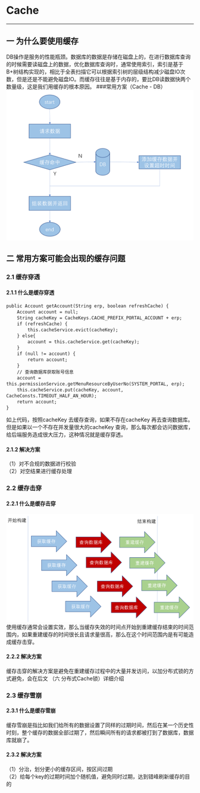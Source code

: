 # Cache
---
## 一 为什么要使用缓存
DB操作是服务的性能瓶颈。数据库的数据是存储在磁盘上的，在进行数据库查询的时候需要读磁盘上的数据，优化数据库查询时，通常使用索引，索引是基于B+树结构实现的，相比于全表扫描它可以根据索引树的层级结构减少磁盘IO次数，但是还是不能避免磁盘IO。而缓存往往是基于内存的，要比DB读数据快两个数量级，这是我们用缓存的根本原因。
###常用方案（Cache - DB）
![cache](../picture/cache/cache.png)

## 二 常用方案可能会出现的缓存问题
### 2.1 缓存穿透
#### 2.1.1 什么是缓存穿透
    public Account getAccount(String erp, boolean refreshCache) {
        Account account = null;
        String cacheKey = CacheKeys.CACHE_PREFIX_PORTAL_ACCOUNT + erp;
        if (refreshCache) {
            this.cacheService.evict(cacheKey);
        } else{
            account = this.cacheService.get(cacheKey);
        }
        if (null != account) {
            return account;
        }
        // 查询数据库获取账号信息
        account =  this.permissionService.getMenuResourceByUserNo(SYSTEM_PORTAL, erp); 
        this.cacheService.put(cacheKey, account, CacheConsts.TIMEOUT_HALF_AN_HOUR);
        return account;
    }
    
如上代码，按照cacheKey 去缓存查询，如果不存在cacheKey 再去查询数据库。但是如果以一个不存在并发量很大的cacheKey 查询，那么每次都会访问数据库，给后端服务造成很大压力，这种情况就是缓存穿透。
#### 2.1.2 解决方案
（1）对不合规的数据进行校验<br>
（2）对空结果进行缓存处理

### 2.2 缓存击穿
#### 2.2.1 什么是缓存击穿
![cache](../picture/cache/cacheBreakdown.png)
使用缓存通常会设置实效，那么当缓存失效的时间点开始到重建缓存结束的时间范围内，如果重建缓存的时间很长且请求量很高，那么在这个时间范围内是有可能造成缓存击穿。
#### 2.2.2 解决方案
缓存击穿的解决方案是避免在重建缓存过程中的大量并发访问，以加分布式锁的方式避免，会在后文 （六 分布式Cache锁）详细介绍

### 2.3 缓存雪崩
#### 2.3.1 什么是缓存雪崩
缓存雪崩是指比如我们给所有的数据设置了同样的过期时间，然后在某一个历史性时刻，整个缓存的数据全部过期了，然后瞬间所有的请求都被打到了数据库，数据库就崩了。
#### 2.3.2 解决方案
（1）分治，划分更小的缓存区间，按区间过期<br>
（2）给每个key的过期时间加个随机值，避免同时过期，达到错峰刷新缓存的目的